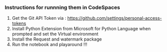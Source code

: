 

### Instructions for runnning them in CodeSpaces

1. Get the Git API Token via : https://github.com/settings/personal-access-tokens
2. Install Python Extension from Microsoft for Python Language when prompted and set the Virtual environment
3. Install the Request and watermark package
4. Run the notebook and playaround !!!
